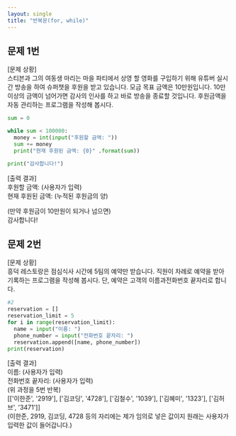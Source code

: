 ```yaml
---
layout: single
title: "반복문(for, while)"
---
```


문제 1번  
-
[문제 상황]  
스티븐과 그의 여동생 마리는 마을 파티에서 상영 할 영화를 구입하기 위해 유튜버 실시간 방송을 하여 슈퍼챗을 후원을 받고 있습니다. 
모금 목표 금액은 10만원입니다. 10만 이상의 금액이 넘어가면 감사의 인사를 하고 바로 방송을 종료할 것입니다. 
후원금액을 자동 관리하는 프로그램을 작성해 봅시다.  

~~~python
sum = 0

while sum < 100000:
  money = int(input("후원할 금액: "))
  sum += money
  print("현재 후원된 금액: {0}" .format(sum))

print("감사합니다!")
~~~

[출력 결과]  
후원할 금액: (사용자가 입력)  
현재 후원된 금액: (누적된 후원금의 양)  

(만약 후원금이 10만원이 되거나 넘으면)  
감사합니다!  

  
문제 2번  
-
[문제 상황]  
흥덕 레스토랑은 점심식사 시간에 5팀의 예약만 받습니다. 직원이 차례로 예약을 받아 기록하는 프로그램을 작성해 봅시다.
단, 예약은 고객의 이름과전화번호 끝자리로 합니다.  

~~~python
#2
reservation = []
reservation_limit = 5
for i in range(reservation_limit):
  name = input("이름: ")
  phone_number = input("전화번호 끝자리: ")
  reservation.append([name, phone_number])
print(reservation)
~~~

[출력 결과]  
이름: (사용자가 입력)  
전화번호 끝자리: (사용자가 입력)  
(위 과정을 5번 반복)  
[['이한준', '2919'], ['김코딩', '4728'], ['김철수', '1039'], ['김혜미', '1323'], ['김허브', '3471']]  
(이한준, 2919, 김코딩, 4728 등의 자리에는 제가 임의로 넣은 값이지 원래는 사용자가 입력한 값이 들어갑니다.)  
